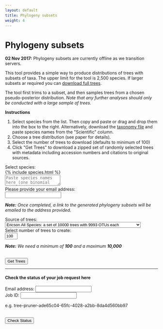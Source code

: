 ```yaml
---
layout: default
title: Phylogeny subsets
weight: 4
---
```




Phylogeny subsets
=================


<div class="alert alert-warning">
  <p><b>02 Nov 2017:</b> Phylogeny subsets are currently offline as we transition servers.</p>
</div>


This tool provides a simple way to produce distributions of trees with subsets
of taxa. The upper limit for the tool is 2,500 species. If larger subsets ar
required you can [download full trees](https://data.vertlife.org/).

The tool first trims to a subset, and then samples trees from a chosen
pseudo-posterior distribution. *Note that any further analyses should only
be conducted with a large sample of trees.*

**Instructions**

1. Select species from the list. Then copy and paste or drag and drop
them into the box to the right. Alternatively, download the [taxonomy file](https://data.vertlife.org/birdtree/BLIOCPhyloMasterTax.csv)
and paste species names from the "Scientific" column.  
2. Choose a tree distribution (see paper for details).  
3. Select the number of trees to download (defaults to minimum of 100)  
4. Click "Get Trees" to download a zipped set of randomly selected
trees with metadata including accession numbers and citations to original  
sources.  

<div class="container well well-lg">
  <div class="row">
    <form class="col-md-9">
      <div class="form-group">
        <label for="treeset">Select species: </label>
        <div class="row">
          <div class="speciesContainer col-md-5">
            {% include species.html %}
          </div>
<textarea class="selectedContainer col-md-5" id="selected" placeholder="Paste species names here (one binomial per line)."></textarea>
        </div>
      </div>
    </form>
  </div>
  <div class="row">
    <form class="form-horizontal col-md-9">
      <div class="form-group">
        <label for="email" class="col-sm-5 control-label">Please provide your email address: </label>
        <div class="col-sm-7">
          <input type="text" class="form-control input-sm" name="email" id="email">
          <p class="help-block"><em><strong>Note:</strong> Once completed, a link to the generated phylogeny subsets will be emailed to the address provided.</em></p>
        </div>
      </div>
      <div class="form-group">
        <label for="treeset" class="col-sm-5 control-label">Source of trees: </label>
        <div class="col-sm-7">
          <select name="treeset" id="treeset" class="form-control input-sm">
             <option selected="selected" value="EricsonStage2Full">Ericson All Species: a set of 10000 trees with 9993 OTUs each </option>
             <option value="EricsonStage1Full">Ericson Sequenced Species: a set of 10000 trees with 6670 OTUs each </option>
             <option value="HackettStage2Full">Hackett All Species: a set of 10000 trees with 9993 OTUs each </option>
             <option value="HackettStage1Full">Hackett Sequenced Species: a set of 10000 trees with 6670 OTUs each </option>
             <option value="Stage2_DecisiveParrot">Stage2 Parrot</option>
             <option value="Stage2_FPTrees_EricsonDecisive">Stage2 FP Trees Ericson</option>
             <option value="Stage2_FPTrees_HackettDecisive">Stage2 FP Trees Hackett</option>
             <option value="Stage2_MayrAll_Ericson_decisive">Stage2 MayrAll Ericson</option>
             <option value="Stage2_MayrParSho_Ericson_decisive">Stage2 MayrParSho Ericson</option>
             <option value="Stage2_MayrAll_Hackett_decisive">Stage2 MayrAll Hackett</option>
             <option value="Stage2_MayrParSho_Hackett_decisive">Stage2 MayrParSho Hackett</option>
          </select>
        </div>
      </div>
      <div class="form-group">
        <label for="treenum" class="col-sm-5 control-label">Select number of trees to create: </label>
        <div class="col-sm-7">
          <input id="treenum" type="text" size="2" class="form-control input-sm" value="100">
          <p class="help-block"><em><strong>Note:</strong> We need a minimum of <strong>100</strong> and a maximum <strong>10,000</strong></em></p>
        </div>
      </div>
      <div class="form-group">
        <div class="col-sm-5">&nbsp;</div>
        <div class="col-sm-7">
          <button type="button" class="btn btn-default btn-sm" id="btnGetTrees">Get Trees</button>
          <span><img id="loading" src="/images/loading.gif" onload="$(this).toggle(false)" style="display: none;" /></span>
        </div>
      </div>
      <div id="status" class="form-group"></div>
    </form>
  </div>
  <hr />
  <h4>Check the status of your job request here</h4>
  <div>
    <div class="row">
      <div class="col-xs-4">
        <label for="emailStatus">Email address: </label>
        <input type="text" class="form-control input-sm" name="emailStatus" id="emailStatus" value="">
      </div>
      <div class="col-xs-5">
        <label for="jobid">Job ID: </label>
        <input type="text" class="form-control input-sm" name="jobid" id="jobid" value="">
        <p class="help-block">e.g. tree-pruner-ade65c04-65fc-4028-a2bb-8da4d560bb97</p>
      </div>
      <div class="col-xs-3">
        <div>&nbsp;</div>
        <button type="button" class="btn btn-default btn-sm" id="btnStatus">Check Status</button>
        <span><img id="loadingCheck" src="/images/loading.gif" onload="$(this).toggle(false)" style="display: none;" /></span>
      </div>
    </div>
    <div id="statusCheck" class="col-md-9"></div>
  </div>
</div>
